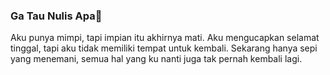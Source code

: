 ### Ga Tau Nulis Apa🥴

Aku punya mimpi, tapi impian itu akhirnya mati.
Aku mengucapkan selamat tinggal, tapi aku tidak memiliki tempat untuk kembali.
Sekarang hanya sepi yang menemani, semua hal yang ku nanti juga tak pernah kembali lagi.


<!--
**zukaan/zukaan** is a ✨ _special_ ✨ repository because its `README.md` (this file) appears on your GitHub profile.

Here are some ideas to get you started:

- 🔭 I’m currently working on ...
- 🌱 I’m currently learning ...
- 👯 I’m looking to collaborate on ...
- 🤔 I’m looking for help with ...
- 💬 Ask me about ...
- 📫 How to reach me: ...
- 😄 Pronouns: ...
- ⚡ Fun fact: ...
-->
